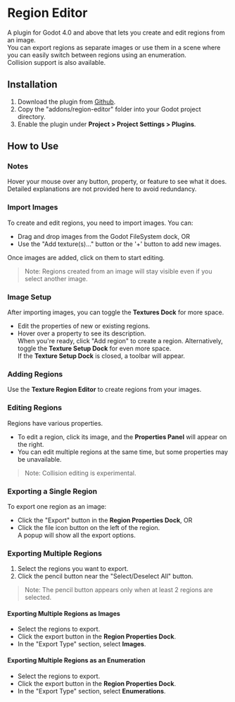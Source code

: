 # Region Editor
A plugin for Godot 4.0 and above that lets you create and edit regions from an image.  
You can export regions as separate images or use them in a scene where you can easily switch between regions using an enumeration.  
Collision support is also available.

## Installation

1. Download the plugin from [Github](https://github.com/sabinayo/godot-4-region-editor/).  
2. Copy the "addons/region-editor" folder into your Godot project directory.  
3. Enable the plugin under **Project > Project Settings > Plugins**.  

## How to Use

### Notes
Hover your mouse over any button, property, or feature to see what it does. Detailed explanations are not provided here to avoid redundancy.

### Import Images
To create and edit regions, you need to import images. You can:  
- Drag and drop images from the Godot FileSystem dock, OR  
- Use the "Add texture(s)..." button or the '+' button to add new images.  

Once images are added, click on them to start editing.  
> Note: Regions created from an image will stay visible even if you select another image.  

### Image Setup

After importing images, you can toggle the **Textures Dock** for more space.  
- Edit the properties of new or existing regions.  
- Hover over a property to see its description.  
When you're ready, click "Add region" to create a region. Alternatively, toggle the **Texture Setup Dock** for even more space.  
If the **Texture Setup Dock** is closed, a toolbar will appear.

### Adding Regions
Use the **Texture Region Editor** to create regions from your images.

### Editing Regions
Regions have various properties.  
- To edit a region, click its image, and the **Properties Panel** will appear on the right.  
- You can edit multiple regions at the same time, but some properties may be unavailable.  
> Note: Collision editing is experimental.

### Exporting a Single Region
To export one region as an image:  
- Click the "Export" button in the **Region Properties Dock**, OR  
- Click the file icon button on the left of the region.  
A popup will show all the export options.

### Exporting Multiple Regions
1. Select the regions you want to export.  
2. Click the pencil button near the "Select/Deselect All" button.  
> Note: The pencil button appears only when at least 2 regions are selected.  

#### Exporting Multiple Regions as Images
- Select the regions to export.  
- Click the export button in the **Region Properties Dock**.  
- In the "Export Type" section, select **Images**.  

#### Exporting Multiple Regions as an Enumeration
- Select the regions to export.  
- Click the export button in the **Region Properties Dock**.  
- In the "Export Type" section, select **Enumerations**.  
